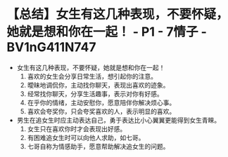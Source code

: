 # 【总结】女生有这几种表现，不要怀疑，她就是想和你在一起！ - P1 - 7情子 - BV1nG411N747

-   女生有这几种表现，不要怀疑，她就是想和你在一起！
    1.  喜欢的女生会分享日常生活，想引起你的注意。
    2.  曖昧地调侃你，主动找你聊天，表现出喜欢的迹象。
    3.  经常找你聊天，分享生活趣事，表示对你有好感。
    4.  在乎你的情绪，主动安慰你，愿意陪伴你解决烦心事。
    5.  喜欢会夸奖你，只会夸奖喜欢的人，表示明显的喜欢。
-   男生在追女生时应主动表达自己，勇于表达比小心翼翼更能得到女生青睞。
    1.  女生只在喜欢你时才会表现出好感。
    2.  有困难追女生时可以向他人求助，如七哥。
    3.  七哥自称为情感助手，愿意帮助解决追女生的问题。